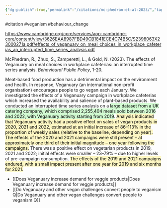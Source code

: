 ```yaml
---
{"dg-publish":true,"permalink":"/citations/mc-phedran-et-al-2023/","tags":["#citation","#veganism","#behaviour_change"],"created":"2025-10-23T17:42:46.535+01:00","updated":"2025-10-23T18:06:08.945+01:00"}
---
```


#citation #veganism #behaviour_change 

https://www.cambridge.org/core/services/aop-cambridge-core/content/view/3626EAA8987FBD49CB1841ECE4C74B5C/S2398063X23000271a.pdf/effects_of_veganuary_on_meal_choices_in_workplace_cafeterias_an_interrupted_time_series_analysis.pdf

McPhedran, R., Zhuo, S., Zamperetti, L., & Gold, N. (2023). The effects of Veganuary on meal choices in workplace cafeterias: an interrupted time series analysis. _Behavioural Public Policy_, 1-20.

Meat-based food production has a detrimental impact on the environment and health. In response, Veganuary (an international non-profit organisation) encourages people to go vegan each January. We investigated the effects of a Veganuary campaign in workplace cafeterias which increased the availability and salience of plant-based products. We conducted an interrupted time series analysis on a <mark style="background: #BBFABBA6;">large dataset from a UK catering company, which comprised 2,255,404 meals sold between 2016 and 2022, with Veganuary activity starting from 2019</mark>. <mark style="background: #FFF3A3A6;">Analysis indicated that Veganuary activity had a positive effect on sales of vegan products in 2020, 2021 and 2022, estimated at an initial increase of 86–113% in the proportion of weekly sales (relative to the baseline, depending on year).</mark> <mark style="background: #FFF3A3A6;">The effects of the 2020 and 2021 campaigns were still present – at approximately one third of their initial magnitude – one year following the campaigns.</mark> There was a positive effect on vegetarian products in 2019, 2021 and 2022; initial effects were smaller – 23–79% – due to higher levels of pre-campaign consumption. <mark style="background: #FFF3A3A6;">The effects of the 2019 and 2021 campaigns endured, with a small impact present after one year for 2019 and six months for 2021.</mark>

- [[Does Veganuary increase demand for veggie products\|Does Veganuary increase demand for veggie products]]
- [[Do Veganuary and other vegan challenges convert people to veganism Q\|Do Veganuary and other vegan challenges convert people to veganism Q]]